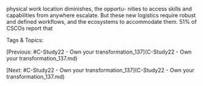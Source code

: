 physical work location diminishes, the opportu-
nities to access skills and capabilities from 
anywhere escalate. But these new logistics require 
robust and defined workflows, and the ecosystems 
to accommodate them. 51% of CSCOs report that 

   Tags & Topics:
   

[Previous: #C-Study22 - Own your transformation_137](C-Study22 - Own your transformation_137.md)

[Next: #C-Study22 - Own your transformation_137](C-Study22 - Own your transformation_137.md)